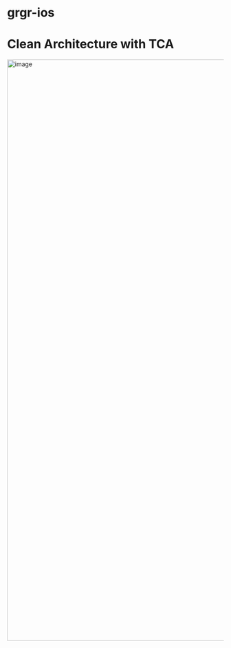 # grgr-ios

# Clean Architecture with TCA
<img width="1349" alt="image" src="https://github.com/grgrcrew/grgr-ios/assets/50817510/04b34f52-74dc-4322-ba5a-a36f93c1a2db">
